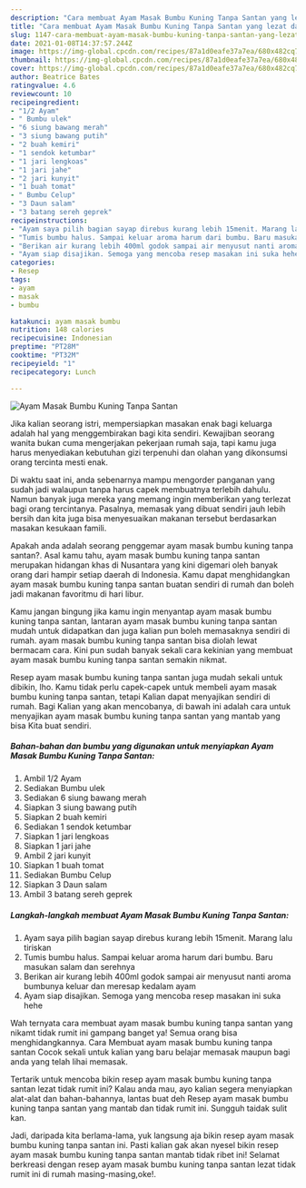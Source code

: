 ```yaml
---
description: "Cara membuat Ayam Masak Bumbu Kuning Tanpa Santan yang lezat dan Mudah Dibuat"
title: "Cara membuat Ayam Masak Bumbu Kuning Tanpa Santan yang lezat dan Mudah Dibuat"
slug: 1147-cara-membuat-ayam-masak-bumbu-kuning-tanpa-santan-yang-lezat-dan-mudah-dibuat
date: 2021-01-08T14:37:57.244Z
image: https://img-global.cpcdn.com/recipes/87a1d0eafe37a7ea/680x482cq70/ayam-masak-bumbu-kuning-tanpa-santan-foto-resep-utama.jpg
thumbnail: https://img-global.cpcdn.com/recipes/87a1d0eafe37a7ea/680x482cq70/ayam-masak-bumbu-kuning-tanpa-santan-foto-resep-utama.jpg
cover: https://img-global.cpcdn.com/recipes/87a1d0eafe37a7ea/680x482cq70/ayam-masak-bumbu-kuning-tanpa-santan-foto-resep-utama.jpg
author: Beatrice Bates
ratingvalue: 4.6
reviewcount: 10
recipeingredient:
- "1/2 Ayam"
- " Bumbu ulek"
- "6 siung bawang merah"
- "3 siung bawang putih"
- "2 buah kemiri"
- "1 sendok ketumbar"
- "1 jari lengkoas"
- "1 jari jahe"
- "2 jari kunyit"
- "1 buah tomat"
- " Bumbu Celup"
- "3 Daun salam"
- "3 batang sereh geprek"
recipeinstructions:
- "Ayam saya pilih bagian sayap direbus kurang lebih 15menit. Marang lalu tiriskan"
- "Tumis bumbu halus. Sampai keluar aroma harum dari bumbu. Baru masukan salam dan serehnya"
- "Berikan air kurang lebih 400ml godok sampai air menyusut nanti aroma bumbunya keluar dan meresap kedalam ayam"
- "Ayam siap disajikan. Semoga yang mencoba resep masakan ini suka hehe"
categories:
- Resep
tags:
- ayam
- masak
- bumbu

katakunci: ayam masak bumbu 
nutrition: 148 calories
recipecuisine: Indonesian
preptime: "PT28M"
cooktime: "PT32M"
recipeyield: "1"
recipecategory: Lunch

---
```



![Ayam Masak Bumbu Kuning Tanpa Santan](https://img-global.cpcdn.com/recipes/87a1d0eafe37a7ea/680x482cq70/ayam-masak-bumbu-kuning-tanpa-santan-foto-resep-utama.jpg)

Jika kalian seorang istri, mempersiapkan masakan enak bagi keluarga adalah hal yang menggembirakan bagi kita sendiri. Kewajiban seorang  wanita bukan cuma mengerjakan pekerjaan rumah saja, tapi kamu juga harus menyediakan kebutuhan gizi terpenuhi dan olahan yang dikonsumsi orang tercinta mesti enak.

Di waktu  saat ini, anda sebenarnya mampu mengorder panganan yang sudah jadi walaupun tanpa harus capek membuatnya terlebih dahulu. Namun banyak juga mereka yang memang ingin memberikan yang terlezat bagi orang tercintanya. Pasalnya, memasak yang dibuat sendiri jauh lebih bersih dan kita juga bisa menyesuaikan makanan tersebut berdasarkan masakan kesukaan famili. 



Apakah anda adalah seorang penggemar ayam masak bumbu kuning tanpa santan?. Asal kamu tahu, ayam masak bumbu kuning tanpa santan merupakan hidangan khas di Nusantara yang kini digemari oleh banyak orang dari hampir setiap daerah di Indonesia. Kamu dapat menghidangkan ayam masak bumbu kuning tanpa santan buatan sendiri di rumah dan boleh jadi makanan favoritmu di hari libur.

Kamu jangan bingung jika kamu ingin menyantap ayam masak bumbu kuning tanpa santan, lantaran ayam masak bumbu kuning tanpa santan mudah untuk didapatkan dan juga kalian pun boleh memasaknya sendiri di rumah. ayam masak bumbu kuning tanpa santan bisa diolah lewat bermacam cara. Kini pun sudah banyak sekali cara kekinian yang membuat ayam masak bumbu kuning tanpa santan semakin nikmat.

Resep ayam masak bumbu kuning tanpa santan juga mudah sekali untuk dibikin, lho. Kamu tidak perlu capek-capek untuk membeli ayam masak bumbu kuning tanpa santan, tetapi Kalian dapat menyajikan sendiri di rumah. Bagi Kalian yang akan mencobanya, di bawah ini adalah cara untuk menyajikan ayam masak bumbu kuning tanpa santan yang mantab yang bisa Kita buat sendiri.

<!--inarticleads1-->

##### Bahan-bahan dan bumbu yang digunakan untuk menyiapkan Ayam Masak Bumbu Kuning Tanpa Santan:

1. Ambil 1/2 Ayam
1. Sediakan  Bumbu ulek
1. Sediakan 6 siung bawang merah
1. Siapkan 3 siung bawang putih
1. Siapkan 2 buah kemiri
1. Sediakan 1 sendok ketumbar
1. Siapkan 1 jari lengkoas
1. Siapkan 1 jari jahe
1. Ambil 2 jari kunyit
1. Siapkan 1 buah tomat
1. Sediakan  Bumbu Celup
1. Siapkan 3 Daun salam
1. Ambil 3 batang sereh geprek




<!--inarticleads2-->

##### Langkah-langkah membuat Ayam Masak Bumbu Kuning Tanpa Santan:

1. Ayam saya pilih bagian sayap direbus kurang lebih 15menit. Marang lalu tiriskan
1. Tumis bumbu halus. Sampai keluar aroma harum dari bumbu. Baru masukan salam dan serehnya
1. Berikan air kurang lebih 400ml godok sampai air menyusut nanti aroma bumbunya keluar dan meresap kedalam ayam
1. Ayam siap disajikan. Semoga yang mencoba resep masakan ini suka hehe




Wah ternyata cara membuat ayam masak bumbu kuning tanpa santan yang nikamt tidak rumit ini gampang banget ya! Semua orang bisa menghidangkannya. Cara Membuat ayam masak bumbu kuning tanpa santan Cocok sekali untuk kalian yang baru belajar memasak maupun bagi anda yang telah lihai memasak.

Tertarik untuk mencoba bikin resep ayam masak bumbu kuning tanpa santan lezat tidak rumit ini? Kalau anda mau, ayo kalian segera menyiapkan alat-alat dan bahan-bahannya, lantas buat deh Resep ayam masak bumbu kuning tanpa santan yang mantab dan tidak rumit ini. Sungguh taidak sulit kan. 

Jadi, daripada kita berlama-lama, yuk langsung aja bikin resep ayam masak bumbu kuning tanpa santan ini. Pasti kalian gak akan nyesel bikin resep ayam masak bumbu kuning tanpa santan mantab tidak ribet ini! Selamat berkreasi dengan resep ayam masak bumbu kuning tanpa santan lezat tidak rumit ini di rumah masing-masing,oke!.

